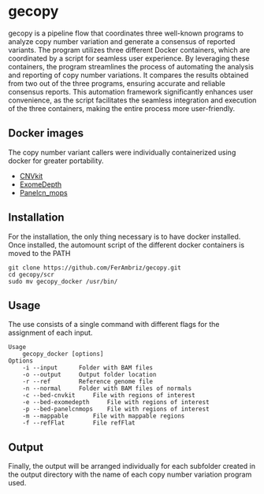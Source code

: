 # gecopy
gecopy is a pipeline flow that coordinates three well-known programs to analyze copy number variation and generate a consensus of reported variants. The program utilizes three different Docker containers, which are coordinated by a script for seamless user experience. By leveraging these containers, the program streamlines the process of automating the analysis and reporting of copy number variations. It compares the results obtained from two out of the three programs, ensuring accurate and reliable consensus reports. This automation framework significantly enhances user convenience, as the script facilitates the seamless integration and execution of the three containers, making the entire process more user-friendly.

## Docker images
The copy number variant callers were individually containerized using docker for greater portability.
* [CNVkit](https://hub.docker.com/r/ambrizbiotech/cnvkit)
* [ExomeDepth](https://hub.docker.com/r/ambrizbiotech/exomedepth)
* [Panelcn_mops](https://hub.docker.com/r/ambrizbiotech/panelcnmops)

## Installation
For the installation, the only thing necessary is to have docker installed. Once installed, the automount script of the different docker containers is moved to the PATH
```
git clone https://github.com/FerAmbriz/gecopy.git
cd gecopy/scr
sudo mv gecopy_docker /usr/bin/
```
## Usage
The use consists of a single command with different flags for the assignment of each input.
```
Usage
	gecopy_docker [options]
Options
	-i --input		Folder with BAM files
	-o --output		Output folder location
	-r --ref		Reference genome file
	-n --normal		Folder with BAM files of normals
	-c --bed-cnvkit		File with regions of interest
	-e --bed-exomedepth 	File with regions of interest 
	-p --bed-panelcnmops	File with regions of interest
	-m --mappable 		File with mappable regions
	-f --refFlat 		File refFlat
```
## Output
Finally, the output will be arranged individually for each subfolder created in the output directory with the name of each copy number variation program used.
